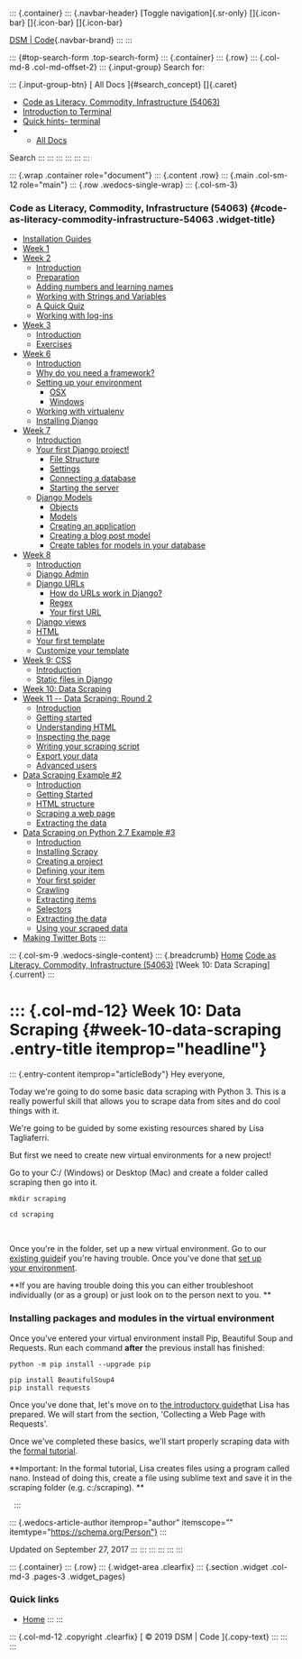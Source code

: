 ::: {.container}
::: {.navbar-header}
[Toggle navigation]{.sr-only} []{.icon-bar} []{.icon-bar} []{.icon-bar}

[DSM \| Code](../../../index.html){.navbar-brand}
:::
:::

::: {#top-search-form .top-search-form}
::: {.container}
::: {.row}
::: {.col-md-8 .col-md-offset-2}
::: {.input-group}
Search for:

::: {.input-group-btn}
[ All Docs ]{#search_concept} []{.caret}

-   [Code as Literacy, Commodity, Infrastructure (54063)](index.html#4)
-   [Introduction to Terminal](index.html#208)
-   [Quick hints- terminal](index.html#219)
-   -   [All Docs](index.html#all)

Search
:::
:::
:::
:::
:::
:::

::: {.wrap .container role="document"}
::: {.content .row}
::: {.main .col-sm-12 role="main"}
::: {.row .wedocs-single-wrap}
::: {.col-sm-3}
### Code as Literacy, Commodity, Infrastructure (54063) {#code-as-literacy-commodity-infrastructure-54063 .widget-title}

-   [Installation Guides](../installation-guides/index.html)
-   [Week 1](../week-1/index.html)
-   [Week 2](../django-week-1-2/index.html)
    -   [Introduction](../django-week-1-2/index.html)
    -   [Preparation](../django-week-1-2/introduction/index.html)
    -   [Adding numbers and learning
        names](../django-week-1-2/learning-functions-and-terms/index.html)
    -   [Working with Strings and
        Variables](../django-week-1-2/working-with-strings-and-variables/index.html)
    -   [A Quick Quiz](../django-week-1-2/a-quick-quiz/index.html)
    -   [Working with
        log-ins](../django-week-1-2/working-with-log-ins/index.html)
-   [Week 3](../week-3-2/index.html)
    -   [Introduction](../week-3-2/index.html)
    -   [Exercises](../week-3-2/exercise-1/index.html)
-   [Week 6](../django-week-5/index.html)
    -   [Introduction](../django-week-5/index.html)
    -   [Why do you need a
        framework?](../django-week-5/introduction-extended/index.html)
    -   [Setting up your
        environment](../django-week-5/setting-up-your-environment/index.html)
        -   [OSX](../django-week-5/setting-up-your-environment/osx/index.html)
        -   [Windows](../django-week-5/setting-up-your-environment/windows/index.html)
    -   [Working with
        virtualenv](../django-week-5/working-with-virtualenv/index.html)
    -   [Installing
        Django](../django-week-5/installing-django/index.html)
-   [Week 7](../django-week-2/index.html)
    -   [Introduction](../django-week-2/index.html)
    -   [Your first Django
        project!](../django-week-2/your-first-django-project/index.html)
        -   [File
            Structure](../django-week-2/your-first-django-project/layout/index.html)
        -   [Settings](../django-week-2/your-first-django-project/settings/index.html)
        -   [Connecting a
            database](../django-week-2/your-first-django-project/connecting-a-database/index.html)
        -   [Starting the
            server](../django-week-2/your-first-django-project/starting-the-server/index.html)
    -   [Django Models](../django-week-2/models/index.html)
        -   [Objects](../django-week-2/models/objects/index.html)
        -   [Models](../django-week-2/models/model/index.html)
        -   [Creating an
            application](../django-week-2/models/creating-an-application/index.html)
        -   [Creating a blog post
            model](../django-week-2/models/creating-a-blog-post-model/index.html)
        -   [Create tables for models in your
            database](../django-week-2/models/create-tables-for-models-in-your-database/index.html)
-   [Week 8](../week-3/index.html)
    -   [Introduction](../week-3/index.html)
    -   [Django Admin](../week-3/django-admin/index.html)
    -   [Django URLs](../week-3/django-urls/index.html)
        -   [How do URLs work in
            Django?](../week-3/django-urls/how-do-urls-work-in-django/index.html)
        -   [Regex](../week-3/django-urls/regex/index.html)
        -   [Your first
            URL](../week-3/django-urls/your-first-url/index.html)
    -   [Django views](../week-3/django-views-time-to-create/index.html)
    -   [HTML](../week-3/html/index.html)
    -   [Your first template](../week-3/your-first-template/index.html)
    -   [Customize your
        template](../week-3/customize-your-template/index.html)
-   [Week 9: CSS](../css/index.html)
    -   [Introduction](../css/index.html)
    -   [Static files in Django](../css/static-files/index.html)
-   [Week 10: Data Scraping](index.html)
-   [Week 11 -- Data Scraping: Round
    2](../scrapping-beautiful-soup-2/index.html)
    -   [Introduction](../scrapping-beautiful-soup-2/index.html)
    -   [Getting
        started](../scrapping-beautiful-soup-2/getting-started/index.html)
    -   [Understanding
        HTML](../scrapping-beautiful-soup-2/understanding-html/index.html)
    -   [Inspecting the
        page](../scrapping-beautiful-soup-2/inspecting-the-your-page/index.html)
    -   [Writing your scraping
        script](../scrapping-beautiful-soup-2/writing-your-scrape-script/index.html)
    -   [Export your
        data](../scrapping-beautiful-soup-2/export-your-data/index.html)
    -   [Advanced
        users](../scrapping-beautiful-soup-2/advanced-users/index.html)
-   [Data Scraping Example
    \#2](../scraping-data-beautiful-soup/index.html)
    -   [Introduction](../scraping-data-beautiful-soup/index.html)
    -   [Getting
        Started](../scraping-data-beautiful-soup/getting-started/index.html)
    -   [HTML
        structure](../scraping-data-beautiful-soup/basics-get-familiar-with-html/index.html)
    -   [Scraping a web
        page](../scraping-data-beautiful-soup/scrapping-a-web-page/index.html)
    -   [Extracting the
        data](../scraping-data-beautiful-soup/extracting-the-data/index.html)
-   [Data Scraping on Python 2.7 Example \#3](../scrape/index.html)
    -   [Introduction](../scrape/index.html)
    -   [Installing Scrapy](../scrape/installing-scrapy/index.html)
    -   [Creating a project](../scrape/creating-a-project/index.html)
    -   [Defining your item](../scrape/defining-your-item/index.html)
    -   [Your first spider](../scrape/your-first-spider/index.html)
    -   [Crawling](../scrape/crawling/index.html)
    -   [Extracting items](../scrape/extracting-items/index.html)
    -   [Selectors](../scrape/selectors/index.html)
    -   [Extracting the data](../scrape/extracting-the-data/index.html)
    -   [Using your scraped
        data](../scrape/using-your-scraped-data/index.html)
-   [Making Twitter Bots](../making-twitter-bots/index.html)
:::

::: {.col-sm-9 .wedocs-single-content}
::: {.breadcrumb}
 [Home](../../../index.html) [Code as Literacy, Commodity,
Infrastructure (54063)](../index.html) [Week 10: Data
Scraping]{.current}
:::

::: {.col-md-12}
Week 10: Data Scraping {#week-10-data-scraping .entry-title itemprop="headline"}
======================

::: {.entry-content itemprop="articleBody"}
Hey everyone,

Today we're going to do some basic data scraping with Python 3. This is
a really powerful skill that allows you to scrape data from sites and do
cool things with it.

We're going to be guided by some existing resources shared by Lisa
Tagliaferri.

But first we need to create new virtual environments for a new project!

Go to your C:/ (Windows) or Desktop (Mac) and create a folder called
scraping then go into it.

    mkdir scraping

    cd scraping

 

Once you're in the folder, set up a new virtual environment. Go to our
[existing
guide](../django-week-5/setting-up-your-environment/index.html)if you're
having trouble. Once you've done that [set up
your environment](../django-week-5/working-with-virtualenv/index.html).

**If you are having trouble doing this you can either troubleshoot
individually (or as a group) or just look on to the person next to
you. **

### Installing packages and modules in the virtual environment

Once you've entered your virtual environment install Pip, Beautiful Soup
and Requests. Run each command **after** the previous install has
finished:

    python -m pip install --upgrade pip 

    pip install BeautifulSoup4
    pip install requests

Once you've done that, let's move on to [the introductory
guide](https://www.digitalocean.com/community/tutorials/how-to-work-with-web-data-using-requests-and-beautiful-soup-with-python-3)that
Lisa has prepared. We will start from the section, 'Collecting a Web
Page with Requests'.

Once we've completed these basics, we'll start properly scraping
data with the [formal
tutorial](https://www.digitalocean.com/community/tutorials/how-to-scrape-web-pages-with-beautiful-soup-and-python-3).

**Important: In the formal tutorial, Lisa creates files using a program
called nano. Instead of doing this, create a file using sublime text and
save it in the scraping folder (e.g. c:/scraping). **

 
:::

::: {.wedocs-article-author itemprop="author" itemscope="" itemtype="https://schema.org/Person"}
:::

Updated on September 27, 2017
:::
:::
:::
:::
:::
:::

::: {.container}
::: {.row}
::: {.widget-area .clearfix}
::: {.section .widget .col-md-3 .pages-3 .widget_pages}
### Quick links

-   [Home](../../../index.html)
:::
:::

::: {.col-md-12 .copyright .clearfix}
[ © 2019 DSM \| Code ]{.copy-text}
:::
:::
:::
